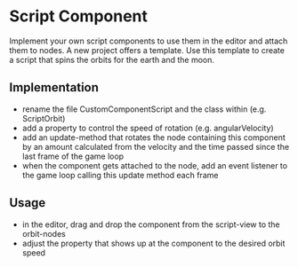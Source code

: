 # Script Component
Implement your own script components to use them in the editor and attach them to nodes. A new project offers a template. Use this template to create a script that spins the orbits for the earth and the moon.
## Implementation
- rename the file CustomComponentScript and the class within (e.g. ScriptOrbit)
- add a property to control the speed of rotation (e.g. angularVelocity)
- add an update-method that rotates the node containing this component by an amount calculated from the velocity and the time passed since the last frame of the game loop
- when the component gets attached to the node, add an event listener to the game loop calling this update method each frame
## Usage
- in the editor, drag and drop the component from the script-view to the orbit-nodes
- adjust the property that shows up at the component to the desired orbit speed